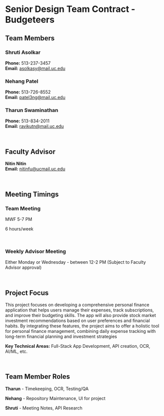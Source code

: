 ﻿# Senior Design Team Contract - Budgeteers

## Team Members

### Shruti Asolkar

**Phone:** 513-237-3457 <br>
**Email:** <asolkasy@mail.uc.edu>

### Nehang Patel

**Phone:** 513-726-8552 <br>
**Email:** <patel3ng@mail.uc.edu>

### Tharun Swaminathan  

**Phone:** 513-834-2011 <br>
**Email:** <ravikutn@mail.uc.edu>

<br>

## Faculty Advisor

**Nitin Nitin** <br>
**Email:** <nitinfu@ucmail.uc.edu>

<br>

## Meeting Timings

### Team Meeting

MWF 5-7 PM

6 hours/week

<br>

### Weekly Advisor Meeting

Either Monday or Wednesday - between 12-2 PM (Subject to Faculty Advisor approval)

<br>

## Project Focus

This project focuses on developing a comprehensive personal finance application that helps users manage their expenses, track subscriptions, and improve their budgeting skills. The app will also provide stock market investment recommendations based on user preferences and financial habits. By integrating these features, the project aims to offer a holistic tool for personal finance management, combining daily expense tracking with long-term financial planning and investment strategies

**Key Technical Areas:** Full-Stack App Development, API creation, OCR, AI/ML, etc.

<br>

## Team Member Roles

**Tharun** - Timekeeping, OCR, Testing/QA

**Nehang** - Repository Maintenance, UI for project

**Shruti** - Meeting Notes, API Research

